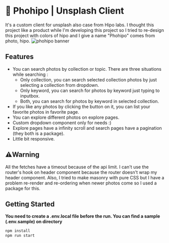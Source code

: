 
# 🚀 Phohipo | Unsplash Client
It's a custom client for unsplash also case from Hipo labs. I thought this project like a product while I'm developing this project so I tried to re-design this project with colors of hipo and I give a name "Phohipo" comes from photo, hipo.
![phohipo banner](https://i.imgur.com/CCcvTAM.png)

## Features
- You can search photos by collection or topic. There are three situations while searching :
	- Only collection, you can search selected collection photos by just selecting a collection from dropdown.
	- Only keyword, you can search for photos by keyword just typing to inputbox.
	- Both, you can search for photos by keyword in selected collection.
-  If you like any photos by clicking the button on it, you can list your favorite photos in favorite page.
- You can explore different photos on explore pages.
- Custom dropdown component only for needs :)
- Explore pages have a infinity scroll and search pages have a pagination (they both is a package).
- Little bit responsive.

## ⚠️Warning
All the fetches have a timeout because of the api limit.
I can't use the router's hook on header component because the router doesn't wrap my header component.
Also, I tried to make masonry with pure CSS but I have a problem re-render and re-ordering when newer photos come so I used a package for this.


## Getting Started

**You need to create a .env.local file before the run.  You can find a sample (.env.sample) on directory**

```bash
npm install
npm run start
```

